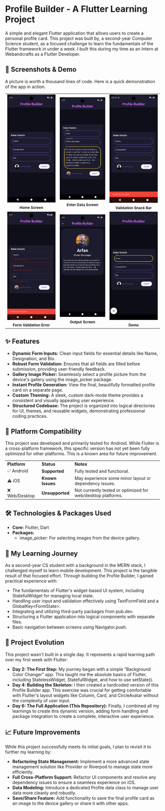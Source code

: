 # **Profile Builder - A Flutter Learning Project**

A simple and elegant Flutter application that allows users to create a personal profile card. This project was built by, a second-year Computer Science student, as a focused challenge to learn the fundamentals of the Flutter framework in under a week. I built this during my time as an Intern at Webandcrafts as a Flutter Developer.


## **📸 Screenshots & Demo**

A picture is worth a thousand lines of code. Here is a quick demonstration of the app in action.

<table>
  <tr>
    <td align="center">
      <img src="documentation/HomeScreen.png" alt="Home Screen" width="250">
      <br>
      <sub><b>Home Screen</b></sub>
    </td>
    <td align="center">
      <img src="documentation/EnterData.png" alt="Enter Data" width="250">
      <br>
      <sub><b>Enter Data Screen</b></sub>
    </td>
    <td align="center">
      <img src="documentation/FormValidation1.png" alt="Form Validation Snack Bar" width="250">
      <br>
      <sub><b>Validation Snack Bar</b></sub>
    </td>
  </tr>
  <tr>
    <td align="center">
      <img src="documentation/FormValidation2.png" alt="Form Validation" width="250">
      <br>
      <sub><b>Form Validation Error</b></sub>
    </td>
    <td align="center">
      <img src="documentation/Output.png" alt="Output" width="250">
      <br>
      <sub><b>Output Screen</b></sub>
    </td>
    <td align="center">
      <img src="documentation/demo.gif" alt="Demo" width="250">
      <br>
      <sub><b>Demo</b></sub>
    </td>
  </tr>
</table>


## **✨ Features**



* **Dynamic Form Inputs:** Clean input fields for essential details like Name, Designation, and Bio.
* **Robust Form Validation:** Ensures that all fields are filled before submission, providing user-friendly feedback.
* **Gallery Image Picker:** Seamlessly select a profile picture from the device's gallery using the image_picker package.
* **Instant Profile Generation:** View the final, beautifully formatted profile card on a separate page.
* **Custom Theming:** A sleek, custom dark-mode theme provides a consistent and visually appealing user experience.
* **Structured Codebase:** The project is organized into logical directories for UI, themes, and reusable widgets, demonstrating professional coding practices.


## **📱 Platform Compatibility**

This project was developed and primarily tested for Android. While Flutter is a cross-platform framework, this specific version has not yet been fully optimized for other platforms. This is a known area for future improvement.


<table>
  <tr>
   <td><strong>Platform</strong>
   </td>
   <td><strong>Status</strong>
   </td>
   <td><strong>Notes</strong>
   </td>
  </tr>
  <tr>
   <td>✅ Android
   </td>
   <td><strong>Supported</strong>
   </td>
   <td>Fully tested and functional.
   </td>
  </tr>
  <tr>
   <td>⚠️ iOS
   </td>
   <td><strong>Known Issues</strong>
   </td>
   <td>May experience some minor layout or dependency issues.
   </td>
  </tr>
  <tr>
   <td>❌ Web/Desktop
   </td>
   <td><strong>Unsupported</strong>
   </td>
   <td>Not currently tested or optimized for web/desktop platforms.
   </td>
  </tr>
</table>



## **🛠️ Technologies & Packages Used**



* **Core:** Flutter, Dart
* **Packages:**
    * image_picker: For selecting images from the device gallery.


## **🌱 My Learning Journey**

As a second-year CS student with a background in the MERN stack, I challenged myself to learn mobile development. This project is the tangible result of that focused effort. Through building the Profile Builder, I gained practical experience with:



* The fundamentals of Flutter's widget-based UI system, including StatefulWidget for managing local state.
* Handling user input and validation effectively using TextFormField and a GlobalKey&lt;FormState>.
* Integrating and utilizing third-party packages from pub.dev.
* Structuring a Flutter application into logical components with separate files.
* Basic navigation between screens using Navigator.push.


## **🚀 Project Evolution**

This project wasn't built in a single day. It represents a rapid learning path over my first week with Flutter:



* **Day 2: The First Step:** My journey began with a simple "Background Color Changer" app. This taught me the absolute basics of Flutter, including StatelessWidget, StatefulWidget, and how to use setState().
* **Day 4: Building the Skeleton:** I then created a hardcoded version of this Profile Builder app. This exercise was crucial for getting comfortable with Flutter's layout widgets like Column, Card, and CircleAvatar without the complexity of user input.
* **Day 6: The Full Application (This Repository):** Finally, I combined all my learnings to create this dynamic version, adding form handling and package integration to create a complete, interactive user experience.


## **📈 Future Improvements**

While this project successfully meets its initial goals, I plan to revisit it to further my learning by:



* **Refactoring State Management:** Implement a more advanced state management solution like Provider or Riverpod to manage state more efficiently.
* **Full Cross-Platform Support:** Refactor UI components and resolve any dependency issues to ensure a seamless experience on iOS.
* **Data Modeling:** Introduce a dedicated Profile data class to manage user data more cleanly and robustly.
* **Save/Share Feature:** Add functionality to save the final profile card as an image to the device gallery or share it with other apps.
